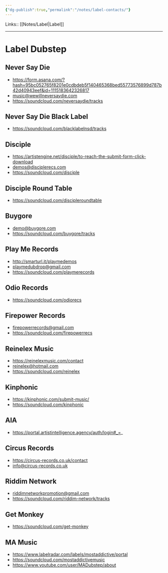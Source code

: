 ```yaml
---
{"dg-publish":true,"permalink":"/notes/label-contacts/"}
---
```


Links:: [[Notes/Label\|Label]]

---
# Label Dubstep

## Never Say Die

- https://form.asana.com/?hash=95bc052765f8201e0cdbdeb5f140465368bed55773576899d787b42d40943eef&id=1115183642326817
- music@wewillneversaydie.com
- https://soundcloud.com/neversaydie/tracks

## Never Say Die Black Label

- https://soundcloud.com/blacklabelnsd/tracks


## Disciple

- https://artistengine.net/disciple/to-reach-the-submit-form-click-download
- demos@disciplerecs.com
- https://soundcloud.com/disciple


## Disciple Round Table

- https://soundcloud.com/discipleroundtable


## Buygore

- demo@buygore.com
- https://soundcloud.com/buygore/tracks


## Play Me Records

- http://smarturl.it/playmedemos
- playmedubdrop@gmail.com
- https://soundcloud.com/playmerecords

## Odio Records

- https://soundcloud.com/odiorecs

## Firepower Records

- firepowerrecords@gmail.com
- https://soundcloud.com/firepowerrecs


## Reinelex Music

- https://reinelexmusic.com/contact
- reinelex@hotmail.com
- https://soundcloud.com/reinelex


## Kinphonic

- https://kinphonic.com/submit-music/
- https://soundcloud.com/kinphonic


## AIA

- https://portal.artistintelligence.agency/auth/login#_=_


## Circus Records

- https://circus-records.co.uk/contact
- info@circus-records.co.uk

## Riddim Network

- riddimnetworkpromotion@gmail.com
- https://soundcloud.com/riddim-network/tracks

## Get Monkey

- https://soundcloud.com/get-monkey


## MA Music

- https://www.labelradar.com/labels/mostaddictive/portal
- https://soundcloud.com/mostaddictivemusic
- https://www.youtube.com/user/MADubstep/about

